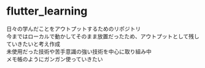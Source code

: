 # flutter_learning
日々の学んだことをアウトプットするためのリポジトリ<br>
今まではローカルで動かしてそのまま放置だったため、アウトプットとして残していきたいと考え作成<br>
未使用だった技術や苦手意識の強い技術を中心に取り組み中<br>
メモ帳のようにガンガン使っていきたい<br>
